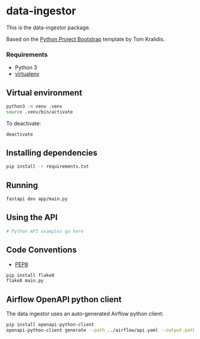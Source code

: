 # data-ingestor

This is the data-ingestor package.

Based on the [Python Project Bootstrap](https://github.com/tomkralidis/python-project-bootstrap) template by Tom Kralidis.

### Requirements
- Python 3
- [virtualenv](https://virtualenv.pypa.io)


## Virtual environment

```bash
python3 -m venv .venv
source .venv/bin/activate
```

To deactivate:
```bash
deactivate
```

## Installing dependencies

```bash
pip install -r requirements.txt
```

## Running

```bash
fastapi dev app/main.py
```

## Using the API

```python
# Python API examples go here
```

## Code Conventions

* [PEP8](https://www.python.org/dev/peps/pep-0008)

```bash
pip install flake8
flake8 main.py
```

## Airflow OpenAPI python client

The data ingestor uses an auto-generated Airflow python client:

```bash
pip install openapi-python-client
openapi-python-client generate --path ../airflow/api.yaml --output-path ./app/airflow_client
```
